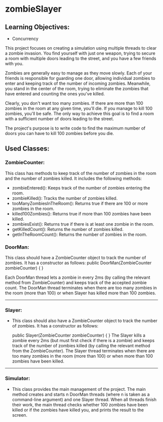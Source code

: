 # zombieSlayer

## Learning Objectives:
- Concurrency

This project focuses on creating a simulation using multiple threads to clear a zombie invasion. You find yourself with just one weapon, trying to secure a room with multiple doors leading to the street, and you have a few friends with you.

Zombies are generally easy to manage as they move slowly. Each of your friends is responsible for guarding one door, allowing individual zombies to enter and keeping track of the number of incoming zombies. Meanwhile, you stand in the center of the room, trying to eliminate the zombies that have entered and counting the ones you've killed.

Clearly, you don't want too many zombies. If there are more than 100 zombies in the room at any given time, you'll die. If you manage to kill 100 zombies, you'll be safe. The only way to achieve this goal is to find a room with a sufficient number of doors leading to the street.

The project's purpose is to write code to find the maximum number of doors you can have to kill 100 zombies before you die.

## Used Classes:

### ZombieCounter:
This class has methods to keep track of the number of zombies in the room and the number of zombies killed. It includes the following methods:
- zombieEntered(): Keeps track of the number of zombies entering the room.
- zombieKilled(): Tracks the number of zombies killed.
- tooManyZombiesInTheRoom(): Returns true if there are 100 or more zombies in the room.
- killed100Zombies(): Returns true if more than 100 zombies have been killed.
- zombiesExist(): Returns true if there is at least one zombie in the room.
- getKilledCount(): Returns the number of zombies killed.
- getInTheRoomCount(): Returns the number of zombies in the room.

### DoorMan:
This class should have a ZombieCounter object to track the number of zombies. It has a constructor as follows:
public DoorMan(ZombieCounter zombieCounter) { }


Each DoorMan thread lets a zombie in every 2ms (by calling the relevant method from ZombieCounter) and keeps track of the accepted zombie count. The DoorMan thread terminates when there are too many zombies in the room (more than 100) or when Slayer has killed more than 100 zombies.

********************

### Slayer:

- This class should also have a ZombieCounter object to track the number of zombies. It has a constructor as follows:


  public Slayer(ZombieCounter zombieCounter) { }
The Slayer kills a zombie every 2ms (but must first check if there is a zombie) and keeps track of the number of zombies killed (by calling the relevant method from the ZombieCounter). The Slayer thread terminates when there are too many zombies in the room (more than 100) or when more than 100 zombies have been killed.

********************

### Simulator:

- This class provides the main management of the project. The main method creates and starts n DoorMan threads (where n is taken as a command-line argument) and one Slayer thread. When all threads finish their work, the main thread checks whether 100 zombies have been killed or if the zombies have killed you, and prints the result to the screen.
